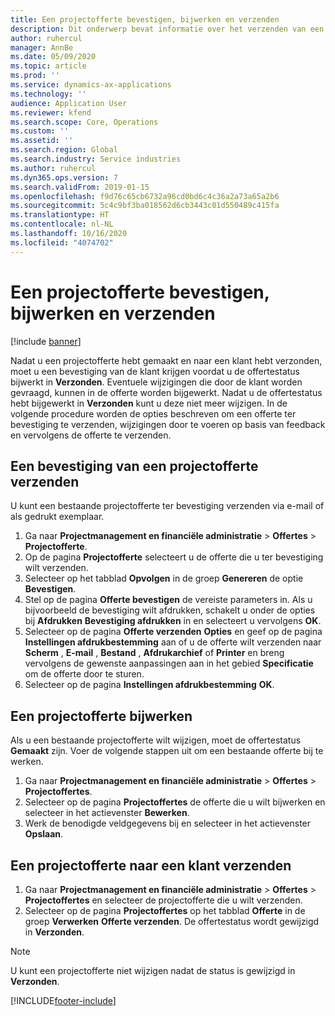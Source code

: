 ```yaml
---
title: Een projectofferte bevestigen, bijwerken en verzenden
description: Dit onderwerp bevat informatie over het verzenden van een offerte naar de klant ter bevestiging, wijzigen op basis van feedback en het vervolgens opnieuw verzenden van de offerte.
author: ruhercul
manager: AnnBe
ms.date: 05/09/2020
ms.topic: article
ms.prod: ''
ms.service: dynamics-ax-applications
ms.technology: ''
audience: Application User
ms.reviewer: kfend
ms.search.scope: Core, Operations
ms.custom: ''
ms.assetid: ''
ms.search.region: Global
ms.search.industry: Service industries
ms.author: ruhercul
ms.dyn365.ops.version: 7
ms.search.validFrom: 2019-01-15
ms.openlocfilehash: f9d76c65cb6732a96cd0bd6c4c36a2a73a65a2b6
ms.sourcegitcommit: 5c4c9bf3ba018562d6cb3443c01d550489c415fa
ms.translationtype: HT
ms.contentlocale: nl-NL
ms.lasthandoff: 10/16/2020
ms.locfileid: "4074702"
---
```

# <a name="confirm-update-and-send-a-project-quotation"></a>Een projectofferte bevestigen, bijwerken en verzenden

[!include [banner](../includes/banner.md)]

Nadat u een projectofferte hebt gemaakt en naar een klant hebt verzonden, moet u een bevestiging van de klant krijgen voordat u de offertestatus bijwerkt in **Verzonden**. Eventuele wijzigingen die door de klant worden gevraagd, kunnen in de offerte worden bijgewerkt. Nadat u de offertestatus hebt bijgewerkt in **Verzonden** kunt u deze niet meer wijzigen. In de volgende procedure worden de opties beschreven om een offerte ter bevestiging te verzenden, wijzigingen door te voeren op basis van feedback en vervolgens de offerte te verzenden.

## <a name="send-a-project-quotation-confirmation"></a>Een bevestiging van een projectofferte verzenden  

U kunt een bestaande projectofferte ter bevestiging verzenden via e-mail of als gedrukt exemplaar. 

1. Ga naar **Projectmanagement en financiële administratie** > **Offertes** > **Projectofferte**. 
2. Op de pagina **Projectofferte** selecteert u de offerte die u ter bevestiging wilt verzenden. 
3. Selecteer op het tabblad **Opvolgen** in de groep **Genereren** de optie **Bevestigen**. 
4. Stel op de pagina **Offerte bevestigen** de vereiste parameters in. Als u bijvoorbeeld de bevestiging wilt afdrukken, schakelt u onder de opties bij **Afdrukken** **Bevestiging afdrukken** in en selecteert u vervolgens **OK**.
5. Selecteer op de pagina **Offerte verzenden** **Opties** en geef op de pagina **Instellingen afdrukbestemming** aan of u de offerte wilt verzenden naar **Scherm** , **E-mail** , **Bestand** , **Afdrukarchief** of **Printer** en breng vervolgens de gewenste aanpassingen aan in het gebied **Specificatie** om de offerte door te sturen.
6. Selecteer op de pagina **Instellingen afdrukbestemming** **OK**.  

## <a name="update-a-project-quotation"></a>Een projectofferte bijwerken

Als u een bestaande projectofferte wilt wijzigen, moet de offertestatus **Gemaakt** zijn. Voer de volgende stappen uit om een bestaande offerte bij te werken. 

1. Ga naar **Projectmanagement en financiële administratie** > **Offertes** > **Projectoffertes**.
2. Selecteer op de pagina **Projectoffertes** de offerte die u wilt bijwerken en selecteer in het actievenster **Bewerken**.
3. Werk de benodigde veldgegevens bij en selecteer in het actievenster **Opslaan**.  

## <a name="send-a-project-quotation-to-a-customer"></a>Een projectofferte naar een klant verzenden 

1. Ga naar **Projectmanagement en financiële administratie** > **Offertes** > **Projectoffertes** en selecteer de projectofferte die u wilt verzenden.
2. Selecteer op de pagina **Projectoffertes** op het tabblad **Offerte** in de groep **Verwerken** **Offerte verzenden**. De offertestatus wordt gewijzigd in **Verzonden**.

> [!NOTE]
> U kunt een projectofferte niet wijzigen nadat de status is gewijzigd in **Verzonden**.


[!INCLUDE[footer-include](../includes/footer-banner.md)]